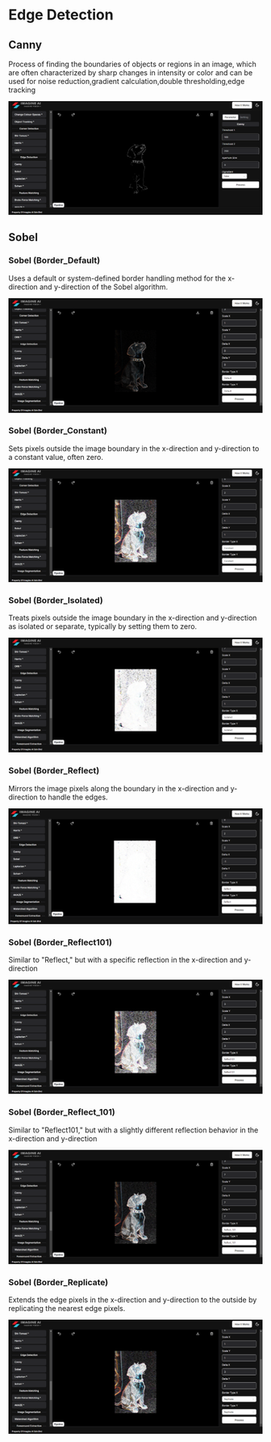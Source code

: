 # **Edge Detection**

## Canny

Process of finding the boundaries of objects or regions in an image, which are often characterized by sharp changes in intensity or color and can be used for noise reduction,gradient calculation,double thresholding,edge tracking

![logo](_media/Advanced%20Function/Edge%20detection/Canny/canny.png)


## Sobel

### Sobel (Border_Default)

Uses a default or system-defined border handling method for the x-direction and y-direction of the Sobel algorithm.

![logo](<_media/Advanced%20Function/Edge%20detection/Sobel/sobel(x%3Ddefault%20y%3Ddefault).png>)

### Sobel (Border_Constant)

Sets pixels outside the image boundary in the x-direction and y-direction to a constant value, often zero.

![logo](<_media/Advanced%20Function/Edge%20detection/Sobel/sobel(x%3Dconstant%20y%3Dconstant).png>)

### Sobel (Border_Isolated)

Treats pixels outside the image boundary in the x-direction and y-direction as isolated or separate, typically by setting them to zero.

![logo](<_media/Advanced%20Function/Edge%20detection/Sobel/sobel(x%3Disolated%20y%3Disolated).png>)

### Sobel (Border_Reflect)

Mirrors the image pixels along the boundary in the x-direction and y-direction to handle the edges.

![logo](<_media/Advanced%20Function/Edge%20detection/Sobel/sobel(x%3Dreflect%20y%3Dreflect).png>)

### Sobel (Border_Reflect101)

Similar to "Reflect," but with a specific reflection in the x-direction and y-direction

![logo](<_media/Advanced%20Function/Edge%20detection/Sobel/sobel(x%3Dreflect101%20y%3Dreflect101).png>)

### Sobel (Border_Reflect_101)

Similar to "Reflect101," but with a slightly different reflection behavior in the x-direction and y-direction

![logo](<_media/Advanced%20Function/Edge%20detection/Sobel/sobel(x%3Dreflect_101%20y%3D%20reflect_101).png>)

### Sobel (Border_Replicate)

Extends the edge pixels in the x-direction and y-direction to the outside by replicating the nearest edge pixels.

![logo](<_media/Advanced%20Function/Edge%20detection/Sobel/sobel(x%3Dreplicate%20y%3Dreplicate).png>)
